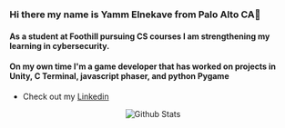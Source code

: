 ### Hi there my name is Yamm Elnekave from Palo Alto CA👋

#### As a student at Foothill pursuing CS courses I am strengthening my learning in cybersecurity.

#### On my own time I'm a game developer that has worked on projects in Unity, C Terminal, javascript phaser, and python Pygame

* Check out my [Linkedin](https://www.linkedin.com/in/yamm-elnekave/)

<p align="center">
  <img alt="Github Stats" src="https://github-readme-stats.vercel.app/api?username=mrElnekave&show_icons=true&count_private=true&theme=tokyonight"/>
</p>
